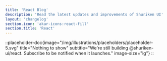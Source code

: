 ```yaml
---
title: 'React Blog'
description: 'Read the latest updates and improvements of Shuriken UI'
layout: 'changelog'
section.icon: 'akar-icons:react-fill'
section.title: 'React'
---
```


::placeholder-doc{image="/img/illustrations/placeholders/placeholder-5.svg" title="Nothing to show" subtitle="We're still building @shuriken-ui/react. Subscribe to be notified when it launches." image-size="lg"}
::
